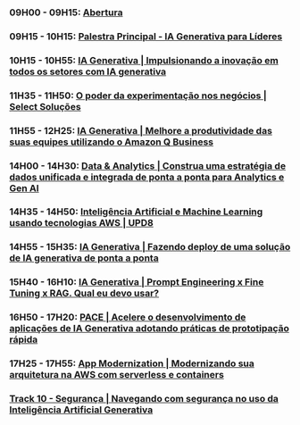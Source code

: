 ### 09H00 - 09H15: [Abertura](/lectures/abertura.md)

### 09H15 - 10H15: [Palestra Principal - IA Generativa para Líderes](/lectures/palestraprincipal.md)

### 10H15 - 10H55: [IA Generativa | Impulsionando a inovação em todos os setores com IA generativa](/lectures/innovacaoia.md)

### 11H35 - 11H50: [O poder da experimentação nos negócios | Select Soluções](/lectures/poderexperimentacao.md)

### 11H55 - 12H25: [IA Generativa | Melhore a produtividade das suas equipes utilizando o Amazon Q Business](/lectures/melhoreprodutividade.md)

### 14H00 - 14H30: [Data & Analytics | Construa uma estratégia de dados unificada e integrada de ponta a ponta para Analytics e Gen AI](/lectures/estrategiadados.md)

### 14H35 - 14H50: [Inteligência Artificial e Machine Learning usando tecnologias AWS | UPD8](/lectures/ia-machinelearning.md)

### 14H55 - 15H35: [IA Generativa | Fazendo deploy de uma solução de IA generativa de ponta a ponta](/lectures/deployia.md)

### 15H40 - 16H10: [IA Generativa | Prompt Engineering x Fine Tuning x RAG. Qual eu devo usar?](/lectures/promptengineering.md)

### 16H50 - 17H20: [PACE | Acelere o desenvolvimento de aplicações de IA Generativa adotando práticas de prototipação rápida](/lectures/pace.md)

### 17H25 - 17H55: [App Modernization | Modernizando sua arquitetura na AWS com serverless e containers](/lectures/modernizacao.md)

### [Track 10 - Segurança | Navegando com segurança no uso da Inteligência Artificial Generativa](/lectures/segurancaia.md)